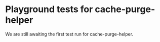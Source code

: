 # Playground tests for cache-purge-helper
We are still awaiting the first test run for cache-purge-helper.
